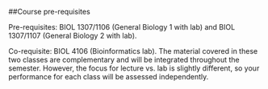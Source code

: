 ##Course pre-requisites

Pre-requisites: BIOL 1307/1106 (General Biology 1 with lab) and BIOL 1307/1107 (General Biology 2 with lab).

Co-requisite: BIOL 4106 (Bioinformatics lab). The material covered in these two classes are complementary and will be integrated throughout the semester. However, the focus for lecture vs. lab  is slightly different, so your performance for each class will be assessed independently.
